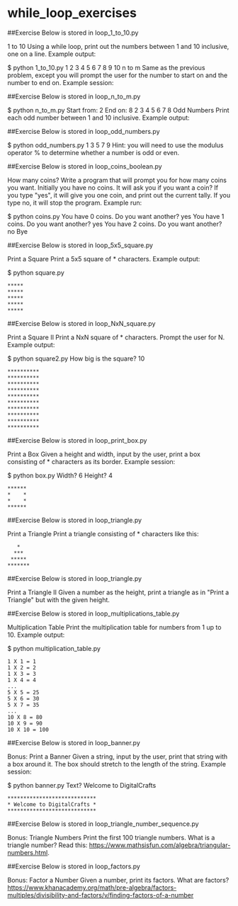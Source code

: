 # while_loop_exercises

##Exercise Below is stored in loop_1_to_10.py

1 to 10
Using a while loop, print out the numbers between 1 and 10 inclusive, one on a line. Example output:

$ python 1_to_10.py
1
2
3
4
5
6
7
8
9
10
n to m
Same as the previous problem, except you will prompt the user for the number to start on and the number to end on. Example session:

##Exercise Below is stored in loop_n_to_m.py

$ python n_to_m.py
Start from: 2
End on: 8
2
3
4
5
6
7
8
Odd Numbers
Print each odd number between 1 and 10 inclusive. Example output:

##Exercise Below is stored in loop_odd_numbers.py

$ python odd_numbers.py
1
3
5
7
9
Hint: you will need to use the modulus operator % to determine whether a number is odd or even.

##Exercise Below is stored in loop_coins_boolean.py

How many coins?
Write a program that will prompt you for how many coins you want. Initially you have no coins. It will ask you if you want a coin? If you type "yes", it will give you one coin, and print out the current tally. If you type no, it will stop the program. Example run:

$ python coins.py
You have 0 coins.
Do you want another? yes
You have 1 coins.
Do you want another? yes
You have 2 coins.
Do you want another? no
Bye

##Exercise Below is stored in loop_5x5_square.py

Print a Square
Print a 5x5 square of * characters. Example output:

$ python square.py
```
*****
*****
*****
*****
*****
```
##Exercise Below is stored in loop_NxN_square.py

Print a Square II
Print a NxN square of * characters. Prompt the user for N. Example output:

$ python square2.py
How big is the square? 10
```
**********
**********
**********
**********
**********
**********
**********
**********
**********
**********
```

##Exercise Below is stored in loop_print_box.py

Print a Box
Given a height and width, input by the user, print a box consisting of * characters as its border. Example session:

$ python box.py
Width? 6
Height? 4
```
******
*    *
*    *
******
```

##Exercise Below is stored in loop_triangle.py

Print a Triangle
Print a triangle consisting of * characters like this:
```
   *
  ***
 *****
*******
```

##Exercise Below is stored in loop_triangle.py

Print a Triangle II
Given a number as the height, print a triangle as in "Print a Triangle" but with the given height.

##Exercise Below is stored in loop_multiplications_table.py

Multiplication Table
Print the multiplication table for numbers from 1 up to 10. Example output:

$ python multiplication_table.py
```
1 X 1 = 1
1 X 2 = 2
1 X 3 = 3
1 X 4 = 4
...
5 X 5 = 25
5 X 6 = 30
5 X 7 = 35
...
10 X 8 = 80
10 X 9 = 90
10 X 10 = 100
```

##Exercise Below is stored in loop_banner.py

Bonus: Print a Banner
Given a string, input by the user, print that string with a box around it. The box should stretch to the length of the string. Example session:

$ python banner.py
Text? Welcome to DigitalCrafts
```
****************************
* Welcome to DigitalCrafts *
****************************
```

##Exercise Below is stored in loop_triangle_number_sequence.py

Bonus: Triangle Numbers
Print the first 100 triangle numbers. What is a triangle number? Read this: https://www.mathsisfun.com/algebra/triangular-numbers.html.

##Exercise Below is stored in loop_factors.py

Bonus: Factor a Number
Given a number, print its factors. What are factors? https://www.khanacademy.org/math/pre-algebra/factors-multiples/divisibility-and-factors/v/finding-factors-of-a-number